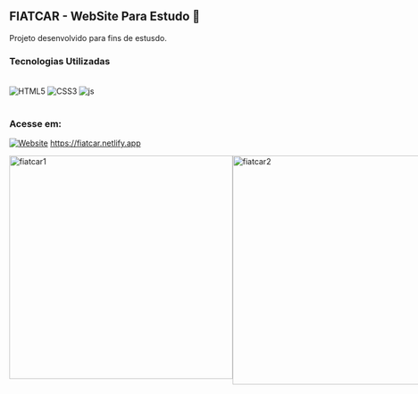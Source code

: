 ## FIATCAR - WebSite Para Estudo 📒

Projeto desenvolvido para fins de estusdo.

### Tecnologias Utilizadas

<div style="display: inline_block"><br/>
    <img align="center" alt="HTML5"src="https://img.shields.io/badge/HTML5-E34F26?style=for-the-badge&logo=html5&logoColor=white"/>
    <img align="center" alt="CSS3"src="https://img.shields.io/badge/CSS3-1572B6?style=for-the-badge&logo=css3&logoColor=white"/>
    <img align="center" alt="js"src="https://img.shields.io/badge/JavaScript-F7DF1E?style=for-the-badge&logo=javascript&logoColor=black"/>
</div><br/>

### Acesse em:

[![Website](https://img.shields.io/badge/website-000000?style=for-the-badge&logo=About.me&logoColor=white)](https://fiatcar.netlify.app/) https://fiatcar.netlify.app

<div style="display: flex"><br/>
<img align="center" alt="fiatcar1"src="https://github.com/muriloalvesx/FIATCAR-Projeto/assets/153781890/05e1ffcf-5190-473d-8f92-42deb3a2fb6f" width="400px"/>
<img align="center" alt="fiatcar2 "src="https://github.com/muriloalvesx/Gessilene-Portfolio/assets/153781890/e8c250ed-2cab-4c85-8450-9bd648f0bcfb" width="410px"/>
</div><br/>
